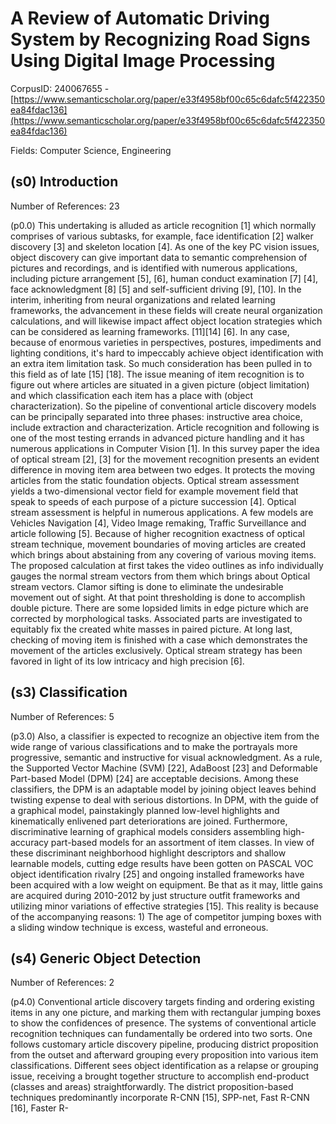 # A Review of Automatic Driving System by Recognizing Road Signs Using Digital Image Processing

CorpusID: 240067655 - [https://www.semanticscholar.org/paper/e33f4958bf00c65c6dafc5f422350ea84fdac136](https://www.semanticscholar.org/paper/e33f4958bf00c65c6dafc5f422350ea84fdac136)

Fields: Computer Science, Engineering

## (s0) Introduction
Number of References: 23

(p0.0) This undertaking is alluded as article recognition [1] which normally comprises of various subtasks, for example, face identification [2] walker discovery [3] and skeleton location [4]. As one of the key PC vision issues, object discovery can give important data to semantic comprehension of pictures and recordings, and is identified with numerous applications, including picture arrangement [5], [6], human conduct examination [7] [4], face acknowledgment [8] [5] and self-sufficient driving [9], [10]. In the interim, inheriting from neural organizations and related learning frameworks, the advancement in these fields will create neural organization calculations, and will likewise impact affect object location strategies which can be considered as learning frameworks. [11][14] [6]. In any case, because of enormous varieties in perspectives, postures, impediments and lighting conditions, it's hard to impeccably achieve object identification with an extra item limitation task. So much consideration has been pulled in to this field as of late [15] [18]. The issue meaning of item recognition is to figure out where articles are situated in a given picture (object limitation) and which classification each item has a place with (object characterization). So the pipeline of conventional article discovery models can be principally separated into three phases: instructive area choice, include extraction and characterization. Article recognition and following is one of the most testing errands in advanced picture handling and it has numerous applications in Computer Vision [1]. In this survey paper the idea of optical stream [2], [3] for the movement recognition presents an evident difference in moving item area between two edges. It protects the moving articles from the static foundation objects. Optical stream assessment yields a two-dimensional vector field for example movement field that speak to speeds of each purpose of a picture succession [4]. Optical stream assessment is helpful in numerous applications. A few models are Vehicles Navigation [4], Video Image remaking, Traffic Surveillance and article following [5]. Because of higher recognition exactness of optical stream technique, movement boundaries of moving articles are created which brings about abstaining from any covering of various moving items. The proposed calculation at first takes the video outlines as info individually gauges the normal stream vectors from them which brings about Optical stream vectors. Clamor sifting is done to eliminate the undesirable movement out of sight. At that point thresholding is done to accomplish double picture. There are some lopsided limits in edge picture which are corrected by morphological tasks. Associated parts are investigated to equitably fix the created white masses in paired picture. At long last, checking of moving item is finished with a case which demonstrates the movement of the articles exclusively. Optical stream strategy has been favored in light of its low intricacy and high precision [6].
## (s3) Classification
Number of References: 5

(p3.0) Also, a classifier is expected to recognize an objective item from the wide range of various classifications and to make the portrayals more progressive, semantic and instructive for visual acknowledgment. As a rule, the Supported Vector Machine (SVM) [22], AdaBoost [23] and Deformable Part-based Model (DPM) [24] are acceptable decisions. Among these classifiers, the DPM is an adaptable model by joining object leaves behind twisting expense to deal with serious distortions. In DPM, with the guide of a graphical model, painstakingly planned low-level highlights and kinematically enlivened part deteriorations are joined. Furthermore, discriminative learning of graphical models considers assembling high-accuracy part-based models for an assortment of item classes. In view of these discriminant neighborhood highlight descriptors and shallow learnable models, cutting edge results have been gotten on PASCAL VOC object identification rivalry [25] and ongoing installed frameworks have been acquired with a low weight on equipment. Be that as it may, little gains are acquired during 2010-2012 by just structure outfit frameworks and utilizing minor variations of effective strategies [15]. This reality is because of the accompanying reasons: 1) The age of competitor jumping boxes with a sliding window technique is excess, wasteful and erroneous.
## (s4) Generic Object Detection
Number of References: 2

(p4.0) Conventional article discovery targets finding and ordering existing items in any one picture, and marking them with rectangular jumping boxes to show the confidences of presence. The systems of conventional article recognition techniques can fundamentally be ordered into two sorts. One follows customary article discovery pipeline, producing district proposition from the outset and afterward grouping every proposition into various item classifications. Different sees object identification as a relapse or grouping issue, receiving a brought together structure to accomplish end-product (classes and areas) straightforwardly. The district proposition-based techniques predominantly incorporate R-CNN [15], SPP-net, Fast R-CNN [16], Faster R- 
